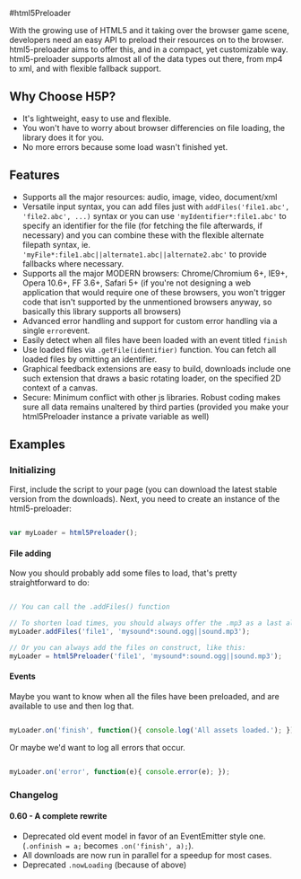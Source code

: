 #html5Preloader

With the growing use of HTML5 and it taking over the browser game scene, developers need an easy API to preload their resources on to the browser. html5-preloader aims to offer this, and in a compact, yet customizable way. html5-preloader supports almost all of the data types out there, from mp4 to xml, and with flexible fallback support.

## Why Choose H5P?

* It's lightweight, easy to use and flexible.
* You won't have to worry about browser differencies on file loading, the library does it for you.
* No more errors because some load wasn't finished yet.

## Features

* Supports all the major resources: audio, image, video, document/xml
* Versatile input syntax, you can add files just with ``` addFiles('file1.abc', 'file2.abc', ...) ``` syntax or you can use ``` 'myIdentifier*:file1.abc' ``` to specify an identifier for the file (for fetching the file afterwards, if necessary) and you can combine these with the flexible alternate filepath syntax, ie. ``` 'myFile*:file1.abc||alternate1.abc||alternate2.abc' ``` to provide fallbacks where necessary.
* Supports all the major MODERN browsers: Chrome/Chromium 6+, IE9+, Opera 10.6+, FF 3.6+, Safari 5+ (if you're not designing a web application that would require one of these browsers, you won't trigger code that isn't supported by the unmentioned browsers anyway, so basically this library supports all browsers)
* Advanced error handling and support for custom error handling via a single ``` error ```event.
* Easily detect when all files have been loaded with an event titled ``` finish ```
* Use loaded files via ``` .getFile(identifier) ``` function. You can fetch all loaded files by omitting an identifier.
* Graphical feedback extensions are easy to build, downloads include one such extension that draws a basic rotating loader, on the specified 2D context of a canvas.
* Secure: Minimum conflict with other js libraries. Robust coding makes sure all data remains unaltered by third parties (provided you make your html5Preloader instance a private variable as well)

## Examples

### Initializing

First, include the script to your page (you can download the latest stable version from the downloads). Next, you need to create an instance of the html5-preloader:

```javascript

var myLoader = html5Preloader();

```

#### File adding

Now you should probably add some files to load, that's pretty straightforward to do:

```javascript

// You can call the .addFiles() function

// To shorten load times, you should always offer the .mp3 as a last alternative.
myLoader.addFiles('file1', 'mysound*:sound.ogg||sound.mp3'); 

// Or you can always add the files on construct, like this:
myLoader = html5Preloader('file1', 'mysound*:sound.ogg||sound.mp3');

```

#### Events

Maybe you want to know when all the files have been preloaded, and are available to use and then log that.

```javascript

myLoader.on('finish', function(){ console.log('All assets loaded.'); });

```

Or maybe we'd want to log all errors that occur.

```javascript

myLoader.on('error', function(e){ console.error(e); });

```

### Changelog

#### 0.60 - A complete rewrite
 * Deprecated old event model in favor of an EventEmitter style one. (```.onfinish = a;``` becomes ```.on('finish', a);```).
 * All downloads are now run in parallel for a speedup for most cases.
 * Deprecated ```.nowLoading``` (because of above)
